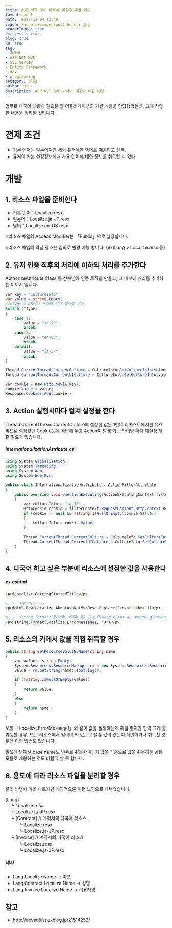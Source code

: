 ```yaml
---
title: ASP.NET MVC 다국어 대응에 대한 메모
layout: post
date:  2017-12-04 13:40
image: /assets/images/post_header.jpg
headerImage: true
#projects: true
blog: true
ko: true
tag:
- 다국어
- ASP.NET MVC
- SQL Server
- Entity Framework
- dev
- programming
category: blog
author: pie
description: ASP.NET MVC 다국어 대응에 대한 메모
---
```


업무로 다국어 대응이 필요한 웹 어플리케이션의 기반 개발을 담당했었는데, 그때 작업한 내용을 정리한 것입니다.

# 전제 조건
- 기본 언어는 일본어지만 해외 유저에겐 영어로 제공하고 싶음.
- 유저의 기본 설정정보에서 사용 언어에 대한 정보를 취득할 수 있다.

# 개발
## 1. 리소스 파일을 준비한다
- 기본 언어：Localize.resx
- 일본어：Localize.ja-JP.resx
- 영어：Localize.en-US.resx

※리소스 파일의 Access Modifier는 「Public」으로 설정합니다.

※리소스 파일의 격납 장소는 임의로 변경 가능 합니다（ex)Lang > Localize.resx 등）


## 2. 유저 인증 직후의 처리에 이하의 처리를 추가한다

AuthorizeAttribute Class 를 상속받아 인증 로직을 만들고, 그 내부에 처리를 추가하는 이미지 입니다.

```cs
var key = "cultureInfo";
var value = string.Empty;
//cType = DB에서 유저의 컬쳐 정보를 취득
switch (cType)
{
	case 1:
		value = "ja-JP";
		break;
	case 2:
		value = "en-US";
		break;
	default:
		value = "ja-JP";
		break;
}

Thread.CurrentThread.CurrentCulture = CultureInfo.GetCultureInfo(value);
Thread.CurrentThread.CurrentUICulture = CultureInfo.GetCultureInfo(value);

var cookie = new HttpCookie(key);
cookie.Value = value;
Response.Cookies.Add(cookie);
```

## 3. Action 실행시마다 컬쳐 설정을 한다

Thread.CurrentThread.CurrentCulture에 설정한 값은 1번의 리퀘스트에서만 유효하므로 설정후엔 Cookie등에 격납해 두고 Action이 발생 되는 타이밍 마다 재설정 해 줄 필요가 있습니다.

#####  InternationalizationAttribute.cs
```cs
using System.Globalization;
using System.Threading;
using System.Web;
using System.Web.Mvc;

public class InternationalizationAttribute : ActionFilterAttribute
{
    public override void OnActionExecuting(ActionExecutingContext filterContext)
    {
        var cultureInfo = "ja-JP";
        HttpCookie cookie = filterContext.RequestContext.HttpContext.Request.Cookies["cultureInfo"];
        if (cookie != null && !string.IsNullOrEmpty(cookie.Value))
        {
            cultureInfo = cookie.Value;
        }

        Thread.CurrentThread.CurrentCulture = CultureInfo.GetCultureInfo(cultureInfo);
        Thread.CurrentThread.CurrentUICulture = CultureInfo.GetCultureInfo(cultureInfo);
    }
}
```

## 4. 다국어 하고 싶은 부분에 리소스에 설정한 값을 사용한다
#####  xx.cshtml
```html
<p>@Localize.GettingStartedTitle</p>

<!--  개행 처리 -->
<p>@Html.Raw(Localize.AboutAspNetMvcDesc.Replace("\r\n","<br>"))</p>

<!--  string format사용(에러 메세지 등) [ex)Please enter an amount greater than {0}. ]-->
<p>@string.Format(Localize.ErrorMessage1, "0")</p>
```

## 5. 리소스의 키에서 값을 직접 취득할 경우
```cs
public string GetResourceValueByName(string name)
{
	var value = string.Empty;
	System.Resources.ResourceManager rm = new System.Resources.ResourceManager("base name", this.GetType().Assembly);
	value = rm.GetString(name).ToString();

	if (!string.IsNullOrEmpty(value))
	{
		return value;
	}
	else
	{
		return name;
	}
}
```

보통 「Localize.ErrorMessage1」와 같이 값을 설정하는게 제일 좋지만 만약 그게 불가능할 경우, 또는 리소스에서 임의의 키 값으로 밸류 값이 있는지 확인하거나 취득할 경우엔 이런 방법도 있습니다.

필요에 의해선 base name도 인수로 취득한 후, 키 값을 기준으로 값을 취득하는 공통 모듈로 개량하는 것도 바람직 할 듯 합니다.


## 6. 용도에 따라 리소스 파일을 분리할 경우

분리 방법에 따라 다르지만 개인적으론 이런 느낌으로 나누었습니다.

[Lang]<br>
　┗ Localize.resx<br>
　┗ Localize.ja-JP.resx<br>
　┗ [Contract] // 계약서의 다국어 리소스<br>
　　　┗  Localize.resx<br>
　　　┗ Localize.ja-JP.resx<br>
　┗ [Invoice] // 계약서의 다국어 리소스<br>
　　　┗  Localize.resx<br>
　　　┗ Localize.ja-JP.resx<br>

##### 예시
- Lang.Localize.Name → 이름
- Lang.Contract.Localize.Name → 성명
- Lang.Invoice.Localize.Name → 이용자명

## 참고

- http://devadjust.exblog.jp/21514252/

